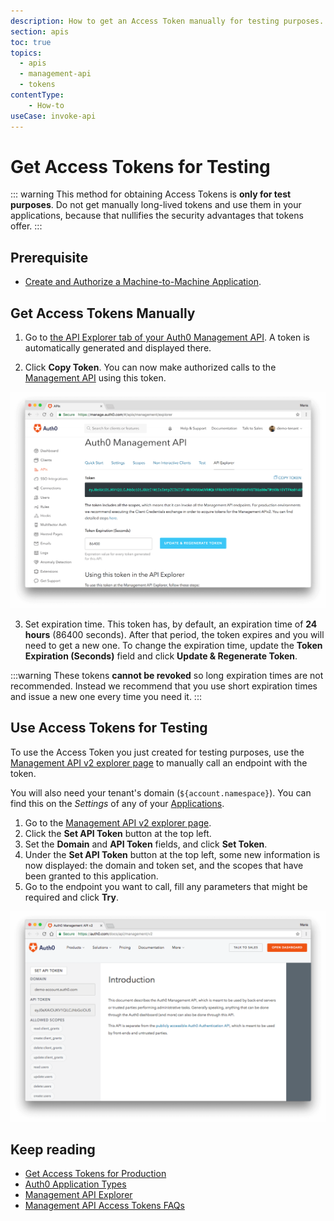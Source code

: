 ```yaml
---
description: How to get an Access Token manually for testing purposes.
section: apis
toc: true
topics:
  - apis
  - management-api
  - tokens
contentType: 
    - How-to
useCase: invoke-api
---
```


# Get Access Tokens for Testing

::: warning
This method for obtaining Access Tokens is **only for test purposes**. Do not get manually long-lived tokens and use them in your applications, because that nullifies the security advantages that tokens offer. 
:::

## Prerequisite

* [Create and Authorize a Machine-to-Machine Application](/api/management/v2/create-m2m-app). 

## Get Access Tokens Manually

1. Go to [the API Explorer tab of your Auth0 Management API](${manage_url}/#/apis/management/explorer). 
A token is automatically generated and displayed there. 

2. Click __Copy Token__. 
You can now make authorized calls to the [Management API](/api/management/v2) using this token.

![Test Application](/media/articles/api/tokens/copy-token.png)

3. Set expiration time.
This token has, by default, an expiration time of __24 hours__ (86400 seconds). After that period, the token expires and you will need to get a new one. To change the expiration time, update the __Token Expiration (Seconds)__ field and click __Update & Regenerate Token__.

:::warning
These tokens **cannot be revoked** so long expiration times are not recommended. Instead we recommend that you use short expiration times and issue a new one every time you need it.
:::

## Use Access Tokens for Testing

To use the Access Token you just created for testing purposes, use the [Management API v2 explorer page](/api/management/v2) to manually call an endpoint with the token.

You will also need your tenant's domain (`${account.namespace}`). You can find this on the _Settings_ of any of your [Applications](${manage_url}/#/applications/${account.clientId}/settings).

1. Go to the [Management API v2 explorer page](/api/management/v2#!).
1. Click the __Set API Token__ button at the top left.
1. Set the __Domain__ and __API Token__ fields, and click __Set Token__.
1. Under the __Set API Token__ button at the top left, some new information is now displayed: the domain and token set, and the scopes that have been granted to this application.
1. Go to the endpoint you want to call, fill any parameters that might be required and click __Try__.

![Set the Token](/media/articles/api/tokens/set-token.png)

## Keep reading

* [Get Access Tokens for Production](/api/management/v2/get-access-tokens-for-production)
* [Auth0 Application Types](/applications/concepts/app-types-auth0)
* [Management API Explorer](/api/management/v2#!)
* [Management API Access Tokens FAQs](/api/management/v2/faq-management-api-access-tokens)